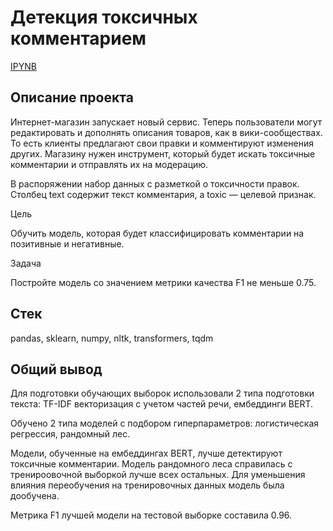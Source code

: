 # Детекция токсичных комментарием
[IPYNB](https://github.com/lil-scripter/Practicum_projects/blob/847d06351f9db0214f11d5481ea6a4f1490aa23f/13-NLP-toxic_comments_detection/13-NLP-toxic_comments_detection.ipynb)

## Описание проекта

Интернет-магазин запускает новый сервис. Теперь пользователи могут редактировать и дополнять описания товаров, как в вики-сообществах. То есть клиенты предлагают свои правки и комментируют изменения других. Магазину нужен инструмент, который будет искать токсичные комментарии и отправлять их на модерацию.

В распоряжении набор данных с разметкой о токсичности правок. Столбец text содержит текст комментария, а toxic — целевой признак.

Цель

Обучить модель, которая будет классифицировать комментарии на позитивные и негативные.

Задача

Постройте модель со значением метрики качества F1 не меньше 0.75.

## Стек
pandas, sklearn, numpy, nltk, transformers, tqdm

## Общий вывод

Для подготовки обучающих выборок использовали 2 типа подготовки текста: TF-IDF векторизация с учетом частей речи, ембеддинги BERT.

Обучено 2 типа моделей с подбором гиперпараметров: логистическая регрессия, рандомный лес. 

Модели, обученные на ембеддингах BERT, лучше детектируют токсичные комментарии. Модель рандомного леса справилась с тренироовочной выборкой лучше всех остальных. Для уменьшения влияния переобучения на тренировочных данных модель была дообучена.

Метрика F1 лучшей модели на тестовой выборке составила 0.96.
